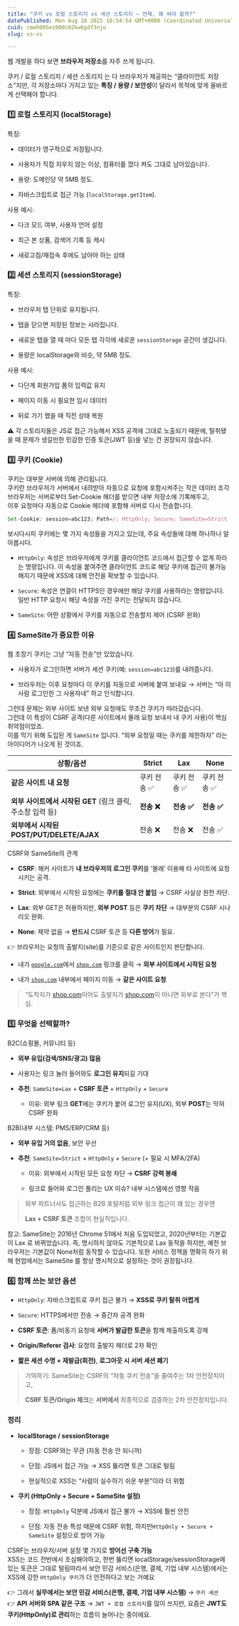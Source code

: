 ```yaml
---
title: "쿠키 vs 로컬 스토리지 vs 세션 스토리지 — 언제, 왜 써야 할까?"
datePublished: Mon Aug 18 2025 10:54:54 GMT+0000 (Coordinated Universal Time)
cuid: cmeh005ez000c02kw6gdf3njo
slug: vs-vs

---
```


웹 개발을 하다 보면 **브라우저 저장소**를 자주 쓰게 됩니다.

쿠키 / 로컬 스토리지 / 세션 스토리지 는 다 브라우저가 제공하는 “클라이언트 저장소”지만, 각 저장소마다 가지고 있는 **특징 / 용량 / 보안성**이 달라서 목적에 맞게 올바르게 선택해야 합니다.

### **1️⃣** 로컬 스토리지 (localStorage)

특징:

* 데이터가 영구적으로 저장됩니다.
    
* 사용자가 직접 지우지 않는 이상, 컴퓨터를 껐다 켜도 그대로 남아있습니다.
    
* 용량: 도메인당 약 5MB 정도.
    
* 자바스크립트로 접근 가능 (`localStorage.getItem`).
    

사용 예시:

* 다크 모드 여부, 사용자 언어 설정
    
* 최근 본 상품, 검색어 기록 등 캐시
    
* 새로고침/재접속 후에도 남아야 하는 상태
    

### **2️⃣** 세션 스토리지 (sessionStorage)

특징:

* 브라우저 탭 단위로 유지됩니다.
    
* 탭을 닫으면 저장된 정보는 사라집니다.
    
* 새로운 탭을 열 때 마다 모든 탭 각각에 새로운 `sessionStorage` 공간이 생깁니다.
    
* 용량은 localStorage와 비슷, 약 5MB 정도.
    

사용 예시:

* 다단계 회원가입 폼의 입력값 유지
    
* 페이지 이동 시 필요한 임시 데이터
    
* 뒤로 가기 했을 때 직전 상태 복원
    

⚠️ 각 스토리지들은 JS로 접근 가능해서 XSS 공격에 그대로 노출되기 때문에, 탈취됐을 때 문제가 생길만한 민감한 인증 토큰(JWT 등)을 넣는 건 권장되지 않습니다.

### **3️⃣** 쿠키 (Cookie)

쿠키는 대부분 서버에 의해 관리됩니다.  
쿠키란 브라우저가 서버에서 내려받아 자동으로 요청에 포함시켜주는 작은 데이터 조각  
브라우저는 서버로부터 Set-Cookie 헤더를 받으면 내부 저장소에 기록해두고,  
이후 요청마다 자동으로 Cookie 헤더에 포함해 서버로 다시 전송합니다.

```jsx
Set-Cookie: session=abc123; Path=/; HttpOnly; Secure; SameSite=Strict
```

보시다시피 쿠키에는 몇 가지 속성들을 가지고 있는데, 주요 속성들에 대해 하나하나 알아봅시다.

* `HttpOnly`: 속성은 브라우저에게 쿠키를 클라이언트 코드에서 접근할 수 없게 하라는 명령입니다. 이 속성을 붙여주면 클라이언트 코드로 해당 쿠키에 접근이 불가능해지기 때문에 XSS에 대해 안전을 확보할 수 있습니다.
    
* `Secure`: 속성은 연결이 HTTPS인 경우에만 해당 쿠키를 사용하라는 명령입니다. 일반 HTTP 요청시 해당 속성을 가진 쿠키는 전달되지 않습니다.
    
* `SameSite`: 어떤 상황에서 쿠키를 자동으로 전송할지 제어 (CSRF 완화)
    

### **4️⃣** SameSite가 중요한 이유

웹 초창기 쿠키는 그냥 “자동 전송”만 있었습니다.

* 사용자가 로그인하면 서버가 세션 쿠키(예: `session=abc123`)를 내려줍니다.
    
* 브라우저는 이후 요청마다 이 쿠키를 자동으로 서버에 붙여 보내요 → 서버는 “아 이 사람 로그인한 그 사용자네” 하고 인식합니다.
    

그런데 문제는 외부 사이트 보낸 외부 요청에도 무조건 쿠키가 따라갔습니다.  
그런데 이 특성이 CSRF 공격(다른 사이트에서 몰래 요청 보내서 내 쿠키 사용)이 핵심 취약점이었죠.  
이를 막기 위해 도입된 게 `SameSite` 입니다. “외부 요청일 때는 쿠키를 제한하자” 라는 아이디어가 나오게 된 것이죠.

| 상황/옵션 | Strict | Lax | None |
| --- | --- | --- | --- |
| **같은 사이트 내 요청** | 쿠키 전송 ✅ | 쿠키 전송 ✅ | 쿠키 전송 ✅ |
| **외부 사이트에서 시작된 GET** (링크 클릭, 주소창 입력 등) | **전송 ❌** | **전송 ✅** | **전송 ✅** |
| **외부에서 시작된 POST/PUT/DELETE/AJAX** | 전송 ❌ | 전송 ❌ | 전송 ✅ |

CSRF와 SameSite의 관계

* **CSRF**: 해커 사이트가 **내 브라우저의 로그인 쿠키**를 ‘몰래’ 이용해 타 사이트에 요청시키는 공격.
    
* **Strict**: 외부에서 시작된 요청에는 **쿠키를 절대 안 붙임** → CSRF 사실상 원천 차단.
    
* **Lax**: 외부 GET은 허용하지만, **외부 POST** 등은 **쿠키 차단** → 대부분의 CSRF 시나리오 완화.
    
* **None**: 제약 없음 → **반드시** CSRF 토큰 등 **다른 방어**가 필요.
    

👉 브라우저는 요청의 출발지(site)를 기준으로 같은 사이트인지 판단합니다.

* 내가 [`google.com`](http://google.com)에서 [`shop.com`](http://shop.com) 링크를 클릭 → **외부 사이트에서 시작된 요청**
    
* 내가 [`shop.com`](http://shop.com) 내부에서 페이지 이동 → **같은 사이트 요청**
    

> “도착지가 [shop.com](http://shop.com)이어도 출발지가 [shop.com](http://shop.com)이 아니면 외부로 본다”가 핵심.

### **5️⃣** 무엇을 선택할까?

B2C(쇼핑몰, 커뮤니티 등)

* **외부 유입(검색/SNS/광고) 많음**
    
* 사용자는 링크 눌러 들어와도 **로그인 유지**되길 기대
    
* **추천**: `SameSite=Lax` + **CSRF 토큰** + `HttpOnly` + `Secure`
    
    * 이유: 외부 링크 **GET**에는 쿠키가 붙어 로그인 유지(UX), 외부 **POST**는 막혀 CSRF 완화
        

B2B(내부 시스템: PMS/ERP/CRM 등)

* **외부 유입 거의 없음**, 보안 우선
    
* **추천**: `SameSite=Strict` + `HttpOnly` + `Secure` (+ 필요 시 MFA/2FA)
    
    * 이유: 외부에서 시작된 모든 요청 차단 → **CSRF 강력 봉쇄**
        
    * 링크로 들어와 로그인 풀리는 UX 이슈? 내부 시스템에선 영향 작음
        

> 외부 파트너사도 접근하는 B2B 포털처럼 외부 링크 접근이 꽤 있는 경우엔
> 
> **Lax + CSRF 토큰** 조합이 현실적입니다.

참고: SameSite는 2016년 Chrome 51에서 처음 도입되었고, 2020년부터는 기본값이 Lax 로 바뀌었습니다. 즉, 명시하지 않아도 기본적으로 Lax 동작을 하지만, 예전 브라우저는 기본값이 None처럼 동작할 수 있습니다. 또한 서비스 정책을 명확히 하기 위해 현업에서는 SameSite 를 항상 명시적으로 설정하는 것이 권장됩니다.

### **6️⃣** 함께 쓰는 보안 옵션

* `HttpOnly`: 자바스크립트로 쿠키 접근 불가 → **XSS로 쿠키 탈취 어렵게**
    
* `Secure`: HTTPS에서만 전송 → 중간자 공격 완화
    
* **CSRF 토큰**: 폼/비동기 요청에 **서버가 발급한 토큰**을 함께 제출하도록 강제
    
* **Origin/Referer 검사**: 요청의 출발지 헤더로 2차 확인
    
* **짧은 세션 수명 + 재발급(회전)**, **로그아웃 시 서버 세션 폐기**
    

> 기억하기: SameSite는 CSRF의 “자동 쿠키 전송”을 줄여주는 1차 안전장치이고,
> 
> **CSRF 토큰/Origin 체크**는 **서버에서** 최종적으로 검증하는 2차 안전장치입니다.

### 정리

* **localStorage / sessionStorage**
    
    * 장점: CSRF와는 무관 (자동 전송 안 되니까)
        
    * 단점: JS에서 접근 가능 → XSS 뚫리면 토큰 그대로 털림
        
    * 현실적으로 XSS는 “사람이 실수하기 쉬운 부분”이라 더 위험
        
* **쿠키 (HttpOnly + Secure + SameSite 설정)**
    
    * 장점: `HttpOnly` 덕분에 JS에서 접근 불가 → XSS에 훨씬 안전
        
    * 단점: 자동 전송 특성 때문에 CSRF 위험, 하지만`HttpOnly + Secure + SameSite` 설정으로 방어 가능
        

CSRF는 브라우저/서버 설정 몇 가지로 **방어선 구축 가능**  
XSS는 코드 전반에서 조심해야하고, 한번 뚫리면 localStorage/sessionStorage에 있는 토큰은 그대로 털림따라서 보안 민감 서비스(은행, 결제, 기업 내부 시스템)에서는 XSS에 강한 `HttpOnly 쿠키`가 더 안전하다고 보는 거예요

👉 그래서 **실무에서는 보안 민감 서비스(은행, 결제, 기업 내부 시스템)** → `쿠키 세션`  
👉 **API 서버와 SPA 같은 구조** → `JWT + 로컬 스토리지`를 많이 쓰지만, 요즘은 **JWT도 쿠키(HttpOnly)로 관리**하는 흐름이 늘어나는 중이에요.